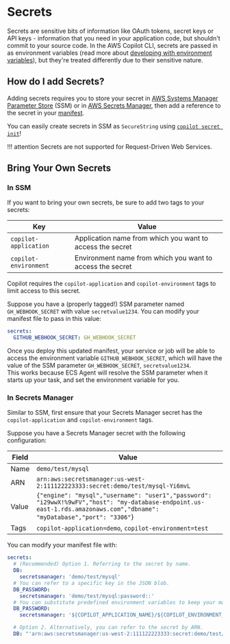 # Secrets

Secrets are sensitive bits of information like OAuth tokens, secret keys or API keys - information that you need in your application code, 
but shouldn't commit to your source code. In the AWS Copilot CLI, secrets are passed in as environment variables 
(read more about [developing with environment variables](../developing/environment-variables.en.md)), but they're treated differently due to their sensitive nature.

## How do I add Secrets?

Adding secrets requires you to store your secret in [AWS Systems Manager Parameter Store](https://docs.aws.amazon.com/systems-manager/latest/userguide/systems-manager-parameter-store.html) (SSM)
or in [AWS Secrets Manager](https://docs.aws.amazon.com/secretsmanager/latest/userguide/intro.html), then add a reference to the secret in your [manifest](../manifest/overview.en.md).

You can easily create secrets in SSM as `SecureString` using [`copilot secret init`](../commands/secret-init.en.md)! 

!!! attention
    Secrets are not supported for Request-Driven Web Services.

## Bring Your Own Secrets

### In SSM
If you want to bring your own secrets, be sure to add two tags to your secrets:  

| Key                     | Value                                                       |
| ----------------------- | ----------------------------------------------------------- |
| `copilot-application`   | Application name from which you want to access the secret   |
| `copilot-environment`   | Environment name from which you want to access the secret   |

Copilot requires the `copilot-application` and `copilot-environment` tags to limit access to this secret.  

Suppose you have a (properly tagged!) SSM parameter named `GH_WEBHOOK_SECRET` with value `secretvalue1234`. You can modify your manifest file to pass in this value:

```yaml
secrets:                      
  GITHUB_WEBHOOK_SECRET: GH_WEBHOOK_SECRET  
```

Once you deploy this updated manifest, your service or job will be able to access the environment variable `GITHUB_WEBHOOK_SECRET`, which will have the value of the SSM parameter `GH_WEBHOOK_SECRET`, `secretvalue1234`.  
This works because ECS Agent will resolve the SSM parameter when it starts up your task, and set the environment variable for you.

### In Secrets Manager
Similar to SSM, first ensure that your Secrets Manager secret has the `copilot-application` and `copilot-environment` tags.  

Suppose you have a Secrets Manager secret with the following configuration:

| Field  | Value                                                                                                                                                                 |
| ------ | --------------------------------------------------------------------------------------------------------------------------------------------------------------------- |
| Name   | `demo/test/mysql`                                                                                                                                                     |
| ARN    | `arn:aws:secretsmanager:us-west-2:111122223333:secret:demo/test/mysql-Yi6mvL`                                                                                        |
| Value  | `{"engine": "mysql","username": "user1","password": "i29wwX!%9wFV","host": "my-database-endpoint.us-east-1.rds.amazonaws.com","dbname": "myDatabase","port": "3306"`} |
| Tags   | `copilot-application=demo`, `copilot-environment=test` |


You can modify your manifest file with:
```yaml
secrets:
  # (Recommended) Option 1. Referring to the secret by name.
  DB:
    secretsmanager: 'demo/test/mysql'
  # You can refer to a specific key in the JSON blob.
  DB_PASSWORD:
    secretsmanager: 'demo/test/mysql:password::'
  # You can substitute predefined environment variables to keep your manifest succinct.
  DB_PASSWORD:
    secretsmanager: '${COPILOT_APPLICATION_NAME}/${COPILOT_ENVIRONMENT_NAME}/mysql:password::'

  # Option 2. Alternatively, you can refer to the secret by ARN.
  DB: "'arn:aws:secretsmanager:us-west-2:111122223333:secret:demo/test/mysql-Yi6mvL'"
```